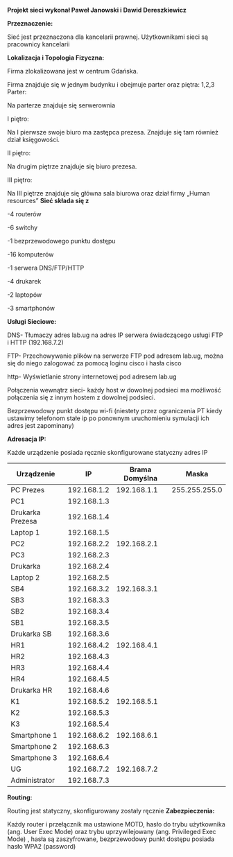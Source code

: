 ﻿**Projekt sieci wykonał Paweł Janowski i Dawid Dereszkiewicz**  

**Przeznaczenie:** 

Sieć jest przeznaczona dla kancelarii prawnej. Użytkownikami sieci są pracownicy kancelarii  

**Lokalizacja i Topologia Fizyczna:** 

Firma zlokalizowana jest w centrum Gdańska. 

Firma znajduje się w jednym budynku i obejmuje parter oraz piętra: 1,2,3 Parter: 

Na parterze znajduje się serwerownia 

I piętro: 

Na I pierwsze swoje biuro ma zastępca prezesa. Znajduje się tam również dział księgowości. 

II piętro: 

Na drugim piętrze znajduje się biuro prezesa. 

III piętro: 

Na III piętrze znajduje się główna sala biurowa oraz dział firmy „Human resources” **Sieć składa się z** 

-4 routerów  

-6 switchy 

-1 bezprzewodowego punktu dostępu 

-16 komputerów 

-1 serwera DNS/FTP/HTTP 

-4 drukarek 

-2 laptopów 

-3 smartphonów  

**Usługi Sieciowe:** 

DNS- Tłumaczy adres lab.ug na adres IP serwera świadczącego usługi FTP i HTTP (192.168.7.2) 

FTP- Przechowywanie plików na serwerze FTP pod adresem lab.ug, można się do niego zalogować za pomocą loginu cisco i hasła cisco  

http- Wyświetlanie strony internetowej pod adresem lab.ug 

Połączenia wewnątrz sieci- każdy host w dowolnej podsieci ma możliwość połączenia się z innym hostem z dowolnej podsieci. 

Bezprzewodowy punkt dostępu wi-fi (niestety przez ograniczenia PT kiedy ustawimy telefonom stałe ip po ponownym uruchomieniu symulacji ich adres jest zapominany) 

**Adresacja IP:** 

Każde urządzenie posiada ręcznie skonfigurowane statyczny adres IP 



|Urządzenie |IP |Brama Domyślna |Maska |
| - | - | - | - |
|PC Prezes |192.168.1.2 |192.168.1.1 |255.255.255.0 |
|PC1 |192.168.1.3 |||
|Drukarka Prezesa |192.168.1.4 |||
|Laptop 1 |192.168.1.5 |||
|PC2 |192.168.2.2 |192.168.2.1 ||
|PC3 |192.168.2.3 |||
|Drukarka  |192.168.2.4 |||
|Laptop 2 |192.168.2.5 |||
|SB4 |192.168.3.2 |192.168.3.1 ||
|SB3 |192.168.3.3 |||
|SB2 |192.168.3.4 |||
|SB1 |192.168.3.5 |||
|Drukarka SB |192.168.3.6 |||
|HR1 |192.168.4.2 |192.168.4.1 ||
|HR2 |192.168.4.3 |||
|HR3 |192.168.4.4 |||
|HR4 |192.168.4.5 |||
|Drukarka HR |192.168.4.6 |||
|K1 |192.168.5.2 |192.168.5.1 ||
|K2 |192.168.5.3 |||
|K3 |192.168.5.4 |||
|Smartphone 1 |192.168.6.2 |192.168.6.1 ||
|Smartphone 2 |192.168.6.3 |||
|Smartphone 3 |192.168.6.4 |||
|UG |192.168.7.2 |192.168.7.2 ||
|Administrator |192.168.7.3 |||
**Routing:** 

Routing jest statyczny, skonfigurowany zostały ręcznie **Zabezpieczenia:** 

Każdy router i przełącznik ma ustawione MOTD, hasło do trybu  użytkownika (ang. User Exec Mode) oraz trybu uprzywilejowany (ang. Privileged Exec Mode) , hasła  są zaszyfrowane, bezprzewodowy punkt dostępu posiada hasło WPA2 (password) 
